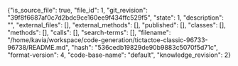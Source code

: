 {"is_source_file": true, "file_id": 1, "git_revision": "39f8f6687af0c7d2bdc9ce160ee9f434ffc529f5", "state": 1, "description": "", "external_files": [], "external_methods": [], "published": [], "classes": [], "methods": [], "calls": [], "search-terms": [], "filename": "/home/kavia/workspace/code-generation/tictactoe-classic-96733-96738/README.md", "hash": "536cedb19829de90b9883c5070f5d71c", "format-version": 4, "code-base-name": "default", "knowledge_revision": 2}
